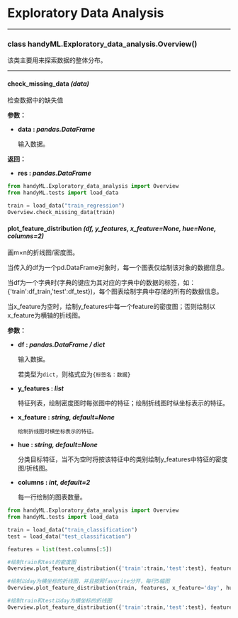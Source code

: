 # Exploratory Data Analysis

---

### class handyML.Exploratory_data_analysis.**Overview**()

该类主要用来探索数据的整体分布。

---

#### **check_missing_data** *(data)*

检查数据中的缺失值

**参数：**

- **data : *pandas.DataFrame***

  输入数据。

**返回：**

- **res : *pandas.DataFrame***

```python
from handyML.Exploratory_data_analysis import Overview
from handyML.tests import load_data

train = load_data("train_regression")
Overview.check_missing_data(train)
```



#### **plot_feature_distribution** *(df, y_features, x_feature=None, hue=None, columns=2)*

画m×n的折线图/密度图。

当传入的df为一个pd.DataFrame对象时，每一个图表仅绘制该对象的数据信息。

当df为一个字典时(字典的键应为其对应的字典中的数据的标签，如：{'train':df_train,'test':df_test})，每个图表绘制字典中存储的所有的数据信息。

当x_feature为空时，绘制y_features中每一个feature的密度图；否则绘制以x_feature为横轴的折线图。

**参数：**

   - **df :  *pandas.DataFrame / dict***

        输入数据。

        若类型为`dict`，则格式应为`{标签名：数据}`

   - **y_features : *list***

        特征列表，绘制密度图时每张图中的特征；绘制折线图时纵坐标表示的特征。

   - **x_feature : *string, default=None***

         绘制折线图时横坐标表示的特征。

   - **hue : *string, default=None***

        分类目标特征，当不为空时将按该特征中的类别绘制y_features中特征的密度图/折线图。

   - **columns :  *int, default=2***

        每一行绘制的图表数量。

```python
from handyML.Exploratory_data_analysis import Overview
from handyML.tests import load_data

train = load_data("train_classification")
test = load_data("test_classification")

features = list(test.columns[:5])

#绘制train和test的密度图
Overview.plot_feature_distribution({'train':train,'test':test}, features, columns=5)

#绘制以day为横坐标的折线图，并且按照favorite分开，每行5幅图
Overview.plot_feature_distribution(train, features, x_feature='day', hue='favorite', columns=5)

#绘制train和test以day为横坐标的折线图
Overview.plot_feature_distribution({'train':train,'test':test}, features, x_feature='day', columns=5)
```

